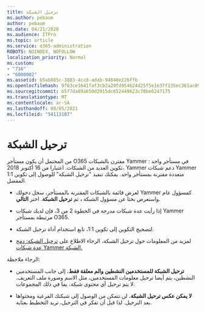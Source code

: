 ```yaml
---
title: ترحيل الشبكة
ms.author: pebaum
author: pebaum
ms.date: 04/21/2020
ms.audience: ITPro
ms.topic: article
ms.service: o365-administration
ROBOTS: NOINDEX, NOFOLLOW
localization_priority: Normal
ms.custom:
- "716"
- "6000002"
ms.assetid: b5ab885c-3803-4cc8-adab-94848e226ffb
ms.openlocfilehash: 9f63ce1641faf3cb2a29fd954624d25f5e1e37f135ec361ac09668086d78aa3e
ms.sourcegitcommit: b5f7da89a650d2915dc652449623c78be6247175
ms.translationtype: MT
ms.contentlocale: ar-SA
ms.lasthandoff: 08/05/2021
ms.locfileid: "54113187"
---
```

# <a name="network-migration"></a>ترحيل الشبكة

من المحتمل أن يكون مستأجر O365 مقترن بالشبكات Yammer في مستأجر واحد : تكوين العديد من الشبكات. اعتبارا من 16 أكتوبر 2018، Yammer دعم شبكات Yammer متعددة مقترنة بمستأجر واحد. يمكنك تنفيذ "ترحيل الشبكة" للوصول إلى تكوين 1:1 المفضل.
  
- لعرض قائمة بالشبكات المقترنة بالمستأجر، سجل دخولك Yammer كمسؤول عام واستعرض بحثا عن مسؤول الشبكة **،** ثم **ترحيل الشبكة**. اختر **التالي**.

- إذا رأيت عدة شبكات مدرجة في الخطوة 2 من 3، فإن لديك شبكات Yammer مرتبطة بمستأجر O365.

- لتصحيح التكوين إلى تكوين 1:1، تابع استخدام أداة ترحيل الشبكة.

- لمزيد من المعلومات حول ترحيل الشبكة، الرجاء الاطلاع على [ترحيل الشبكة: دمج عدة شبكات Yammer الشبكة.](https://docs.microsoft.com/yammer/configure-your-yammer-network/consolidate-multiple-yammer-networks)

الرجاء ملاحظة:
  
- **ترحيل الشبكة للمستخدمين النشطين والم معلقة فقط.** إلى جانب المستخدمين النشطين، يتم أيضا ترحيل معلومات المستخدمين، مثل الاسم وصورة ملف التعريف. لا يتم ترحيل أي محتوى شبكة، بما في ذلك المجموعات.

- **لا يمكن عكس ترحيل الشبكة.** لن تتمكن من الوصول إلى شبكتك الفرعية ومحتواها بعد الترحيل. لذا قبل أن تفكر في الترحيل، تريد التخطيط بعناية.
